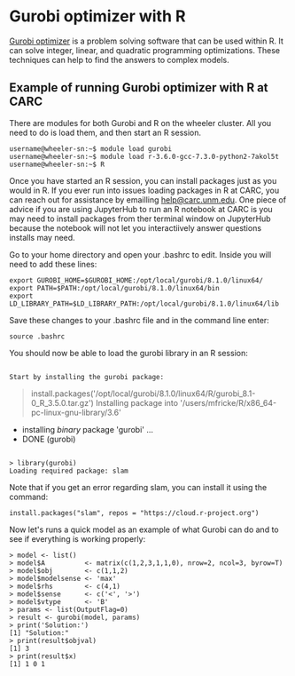 # Gurobi optimizer with R

[Gurobi optimizer](https://www.gurobi.com/products/gurobi-optimizer/) is a problem solving software that can be used within R. It can solve integer, linear, and quadratic
programming optimizations. These techniques can help to find the answers to complex models. 


## Example of running Gurobi optimizer with R at CARC

There are modules for both Gurobi and R on the wheeler cluster. All you need to do is load them, and then start an R
session. 

```
username@wheeler-sn:~$ module load gurobi
username@wheeler-sn:~$ module load r-3.6.0-gcc-7.3.0-python2-7akol5t
username@wheeler-sn:~$ R
```

Once you have started an R session, you can install packages just as you would in R. If you ever run into issues loading 
packages in R at CARC, you can reach out for assistance by emailling help@carc.unm.edu. One piece of advice if you are using 
JupyterHub to run an R notebook at CARC is you may need to install packages from ther terminal window on JupyterHub because 
the notebook will not let you interactiively answer questions installs may need. 

Go to your home directory and open your .bashrc to edit. Inside you will need to add these lines:
```
export GUROBI_HOME=$GUROBI_HOME:/opt/local/gurobi/8.1.0/linux64/
export PATH=$PATH:/opt/local/gurobi/8.1.0/linux64/bin
export LD_LIBRARY_PATH=$LD_LIBRARY_PATH:/opt/local/gurobi/8.1.0/linux64/lib
```
Save these changes to your .bashrc file and in the command line enter:
```
source .bashrc
```
You should now be able to load the gurobi library in an R session:
```

Start by installing the gurobi package:
```
> install.packages('/opt/local/gurobi/8.1.0/linux64/R/gurobi_8.1-0_R_3.5.0.tar.gz')
Installing package into '/users/mfricke/R/x86_64-pc-linux-gnu-library/3.6'
* installing *binary* package 'gurobi' ...
* DONE (gurobi)
```

> library(gurobi)
Loading required package: slam
```
Note that if you get an error regarding slam, you can install it using the command:
```
install.packages("slam", repos = "https://cloud.r-project.org")
```
Now let's runs a quick model as an example of what Gurobi can do and to see if everything is working properly: 
```
> model <- list()
> model$A          <- matrix(c(1,2,3,1,1,0), nrow=2, ncol=3, byrow=T)
> model$obj        <- c(1,1,2)
> model$modelsense <- 'max'
> model$rhs        <- c(4,1)
> model$sense      <- c('<', '>')
> model$vtype      <- 'B'
> params <- list(OutputFlag=0)
> result <- gurobi(model, params)
> print('Solution:')
[1] "Solution:"
> print(result$objval)
[1] 3
> print(result$x)
[1] 1 0 1
```
